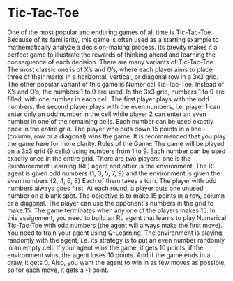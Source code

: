 # Tic-Tac-Toe
One of the most popular and enduring games of all time is Tic-Tac-Toe. Because of its familiarity, this game is often used as a starting example to mathematically analyze a decision-making process. Its brevity makes it a perfect game to illustrate the rewards of thinking ahead and learning the consequence of each decision.     There are many variants of Tic-Tac-Toe. The most classic one is of X’s and O’s, where each player aims to place three of their marks in a horizontal, vertical, or diagonal row in a 3x3 grid.     The other popular variant of this game is Numerical Tic-Tac-Toe. Instead of X’s and O’s, the numbers 1 to 9 are used. In the 3x3 grid, numbers 1 to 9 are filled, with one number in each cell. The first player plays with the odd numbers, the second player plays with the even numbers, i.e. player 1 can enter only an odd number in the cell while player 2 can enter an even number in one of the remaining cells. Each number can be used exactly once in the entire grid. The player who puts down 15 points in a line - (column, row or a diagonal) wins the game.      It is recommended that you play the game here for more clarity.        Rules of the Game: The game will be played on a 3x3 grid (9 cells) using numbers from 1 to 9. Each number can be used exactly once in the entire grid.  There are two players: one is the Reinforcement Learning (RL) agent and other is the environment.  The RL agent is given odd numbers {1, 3, 5, 7, 9} and the environment is given the even numbers {2, 4, 6, 8}  Each of them takes a turn. The player with odd numbers always goes first.  At each round, a player puts one unused number on a blank spot.  The objective is to make 15 points in a row, column or a diagonal. The player can use the opponent's numbers in the grid to make 15.  The game terminates when any one of the players makes 15.     In this assignment, you need to build an RL agent that learns to play Numerical Tic-Tac-Toe with odd numbers (the agent will always make the first move). You need to train your agent using Q-Learning. The environment is playing randomly with the agent, i.e. its strategy is to put an even number randomly in an empty cell. If your agent wins the game, it gets 10 points, if the environment wins, the agent loses 10 points. And if the game ends in a draw, it gets 0. Also, you want the agent to win in as few moves as possible, so for each move, it gets a -1 point.
